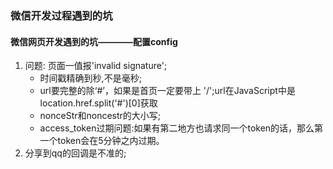### 微信开发过程遇到的坑



#### 微信网页开发遇到的坑————配置config
1. 问题: 页面一值报'invalid signature';
   * 时间戳精确到秒,不是毫秒;
   * url要完整的除‘#’，如果是首页一定要带上 '/';url在JavaScript中是location.href.split('#')[0]获取
   * nonceStr和noncestr的大小写;
   * access_token过期问题:如果有第二地方也请求同一个token的话，那么第一个token会在5分钟之内过期。
2. 分享到qq的回调是不准的;
